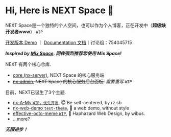 # Hi, Here is NEXT Space 👋

NEXT Space是一个独特的个人空间，也可以作为个人博客，正在开发中（**超级缺开发者www**） `WIP`

[开发版本 Demo](https://iucky.cn/) ｜ [Documentation 文档](https://nx-docs.iucky.cn/)｜讨论组：754045715

***Inspired by [Mix Space](https://github.com/mx-space/). 同样强烈推荐您使用 Mix Space!***

NEXT 有两个核心仓库.

- [core (nx-server)](https://github.com/nx-space/nx-server), NEXT Space 的核心服务端
- ~~[nx-admin](https://github.com/nx-space/nx-admin), NEXT Space 的核心服务后台面板.~~ *需要重写 `WIP`*

目前，NEXT已诞生了3个主题.

- [nx-A-My `WIP，优先开发`](https://github.com/nx-space/nx-A-My), 😇 Be self-centered, by rz.sb
- [nx-web-demo `test-theme`](https://github.com/nx-space/nx-web-demo), 🤯 a web demo, without style
- [effective-octo-meme `WIP`](https://github.com/nx-space/effective-octo-meme), 🥸 Haphazard Web Design, by wibus.
- ...more?

**_无限进步！_**

